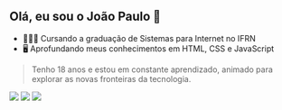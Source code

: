 ## Olá, eu sou o João Paulo 👋

- 👨🏾‍💻 Cursando a graduação de Sistemas para Internet no IFRN
- 🖥️ Aprofundando meus conhecimentos em HTML, CSS e JavaScript

>  Tenho 18 anos e estou em constante aprendizado, animado para explorar as novas fronteiras da tecnologia. 

<div> 
  <a href="https://www.instagram.com/joaopaulooss/" target="_blank"><img src="https://img.shields.io/badge/-Instagram-%23E4405F?style=for-the-badge&logo=instagram&logoColor=white" target="_blank"></a>
  <a href = "mailto:joaopaulosv068@gmail.com"><img src="https://img.shields.io/badge/-Gmail-%23333?style=for-the-badge&logo=gmail&logoColor=white" target="_blank"></a>
  <a href="https://www.linkedin.com/in/jo%C3%A3o-paulo-santos-946aa02a5/" target="_blank"><img src="https://img.shields.io/badge/-LinkedIn-%230077B5?style=for-the-badge&logo=linkedin&logoColor=white" target="_blank"></a> 
